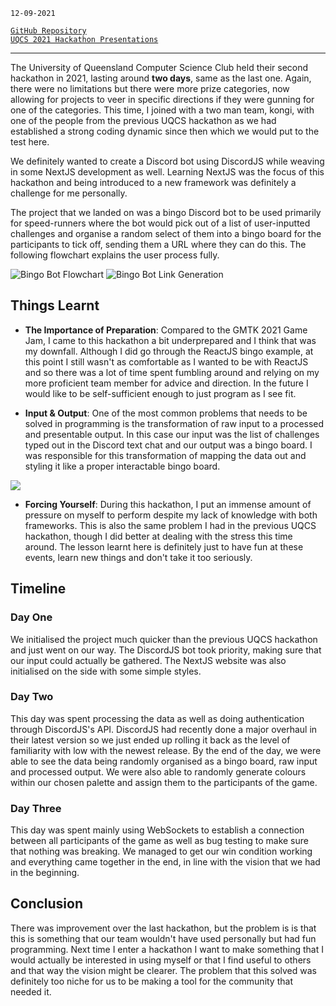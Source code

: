 <!--
title: UCQS 2021 Hackathon - Bingo Butler
description: Fourth hackathon and learning new technologies 
tags: NextJS, TypeScript, DiscordJS
date: SEPT 2021
slug: UQCSNBingo
-->

`12-09-2021`

[`GitHub Repository`](https://github.com/sh1ggy/bingobutler) \
[`UQCS 2021 Hackathon Presentations`](https://www.youtube.com/watch?v=ZEAWBDbdPFo&ab_channel=UQComputingSociety)
___

The University of Queensland Computer Science Club held their second hackathon in 2021, lasting around **two days**, same as the last one. Again, there were no limitations but there were more prize categories, now allowing for projects to veer in specific directions if they were gunning for one of the categories. This time, I joined with a two man team, kongi, with one of the people from the previous UQCS hackathon as we had established a strong coding dynamic since then which we would put to the test here. 

We definitely wanted to create a Discord bot using DiscordJS while weaving in some NextJS development as well. Learning NextJS was the focus of this hackathon and being introduced to a new framework was definitely a challenge for me personally.

The project that we landed on was a bingo Discord bot to be used primarily for speed-runners where the bot would pick out of a list of user-inputted challenges and organise a random select of them into a bingo board for the participants to tick off, sending them a URL where they can do this. The following flowchart explains the user process fully. 

![Bingo Bot Flowchart](/blog/UQCSNBingo/flowchart.png)
![Bingo Bot Link Generation](/blog/UQCSNBingo/gen.png)

## Things Learnt	
 - **The Importance of Preparation**: Compared to the GMTK 2021 Game Jam, I came to this hackathon a bit underprepared and I think that was my downfall. Although I did go through the ReactJS bingo example, at this point I still wasn't as comfortable as I wanted to be with ReactJS and so there was a lot of time spent fumbling around and relying on my more proficient team member for advice and direction. In the future I would like to be self-sufficient enough to just program as I see fit.
 
 - **Input & Output**: One of the most common problems that needs to be solved in programming is the transformation of raw input to a processed and presentable output. In this case our input was the list of challenges typed out in the Discord text chat and our output was a bingo board. I was responsible for this transformation of mapping the data out and styling it like a proper interactable bingo board. 
 
 <!-- ![](/blog/uqcsnb/input.png) -->
 ![](/blog/UQCSNBingo/ui.png)

 - **Forcing Yourself**: During this hackathon, I put an immense amount of pressure on myself to perform despite my lack of knowledge with both frameworks. This is also the same problem I had in the previous UQCS hackathon, though I did better at dealing with the stress this time around. The lesson learnt here is definitely just to have fun at these events, learn new things and don't take it too seriously.

## Timeline

### Day One
We initialised the project much quicker than the previous UQCS hackathon and just went on our way. The DiscordJS bot took priority, making sure that our input could actually be gathered. The NextJS website was also initialised on the side with some simple styles. 

### Day Two
This day was spent processing the data as well as doing authentication through DiscordJS's API. DiscordJS had recently done a major overhaul in their latest version so we just ended up rolling it back as the level of familiarity with low with the newest release. By the end of the day, we were able to see the data being randomly organised as a bingo board, raw input and processed output. We were also able to randomly generate colours within our chosen palette and assign them to the participants of the game. 

### Day Three
This day was spent mainly using WebSockets to establish a connection between all participants of the game as well as bug testing to make sure that nothing was breaking. We managed to get our win condition working and everything came together in the end, in line with the vision that we had in the beginning. 

## Conclusion
There was improvement over the last hackathon, but the problem is is that this is something that our team wouldn't have used personally but had fun programming. Next time I enter a hackathon I want to make something that I would actually be interested in using myself or that I find useful to others and that way the vision might be clearer. The problem that this solved was definitely too niche for us to be making a tool for the community that needed it.  